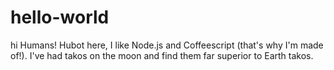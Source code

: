 # hello-world
hi Humans!
Hubot here, I like Node.js and Coffeescript (that's why I'm made of!).
I've had takos on the moon and find them far superior to Earth takos.
